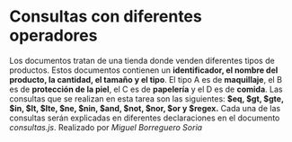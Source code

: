 # Consultas con diferentes operadores
Los documentos tratan de una tienda donde venden diferentes tipos de productos.
Estos documentos contienen un **identificador, el nombre del producto, la cantidad, el tamaño y el tipo**. El tipo A es de **maquillaje**, el B es de **protección de la piel**, el C es de **papelería** y el D es de **comida**.
Las consultas que se realizan en esta tarea son las siguientes: **$eq, $gt, $gte, $in, $lt, $lte, $ne, $nin, $and, $not, $nor, $or y $regex.**
Cada una de las consultas serán explicadas en diferentes declaraciones en el documento *consultas.js*.
Realizado por *Miguel Borreguero Soria*